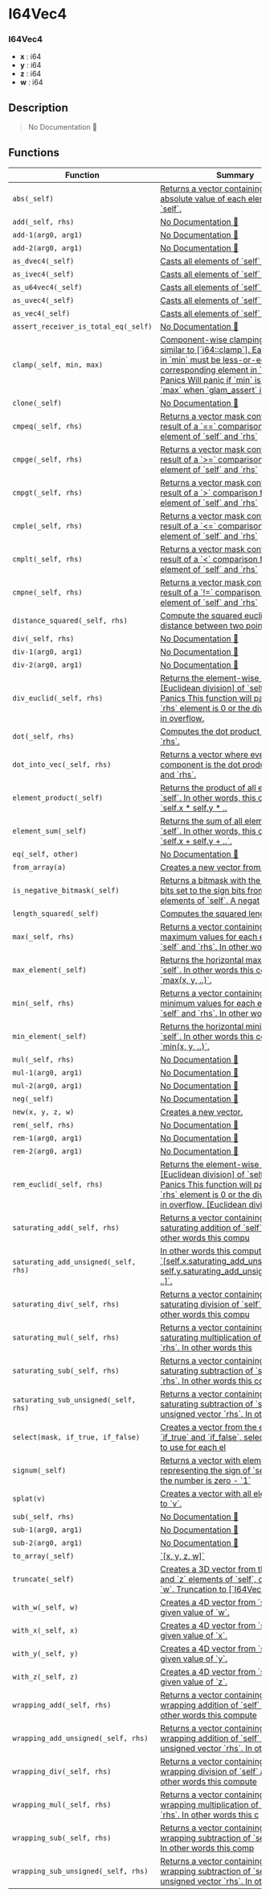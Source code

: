 # I64Vec4

### I64Vec4

- **x** : i64
- **y** : i64
- **z** : i64
- **w** : i64

## Description

> No Documentation 🚧

## Functions

| Function | Summary |
| --- | --- |
| `abs(_self)` | [ Returns a vector containing the absolute value of each element of \`self\`\.](./i64vec4/abs.md) |
| `add(_self, rhs)` | [No Documentation 🚧](./i64vec4/add.md) |
| `add-1(arg0, arg1)` | [No Documentation 🚧](./i64vec4/add-1.md) |
| `add-2(arg0, arg1)` | [No Documentation 🚧](./i64vec4/add-2.md) |
| `as_dvec4(_self)` | [ Casts all elements of \`self\` to \`f64\`\.](./i64vec4/as_dvec4.md) |
| `as_ivec4(_self)` | [ Casts all elements of \`self\` to \`i32\`\.](./i64vec4/as_ivec4.md) |
| `as_u64vec4(_self)` | [ Casts all elements of \`self\` to \`u64\`\.](./i64vec4/as_u64vec4.md) |
| `as_uvec4(_self)` | [ Casts all elements of \`self\` to \`u32\`\.](./i64vec4/as_uvec4.md) |
| `as_vec4(_self)` | [ Casts all elements of \`self\` to \`f32\`\.](./i64vec4/as_vec4.md) |
| `assert_receiver_is_total_eq(_self)` | [No Documentation 🚧](./i64vec4/assert_receiver_is_total_eq.md) |
| `clamp(_self, min, max)` | [ Component\-wise clamping of values, similar to \[\`i64::clamp\`\]\.  Each element in \`min\` must be less\-or\-equal to the corresponding element in \`max\`\.  \# Panics  Will panic if \`min\` is greater than \`max\` when \`glam\_assert\` is enabled\.](./i64vec4/clamp.md) |
| `clone(_self)` | [No Documentation 🚧](./i64vec4/clone.md) |
| `cmpeq(_self, rhs)` | [ Returns a vector mask containing the result of a \`==\` comparison for each element of  \`self\` and \`rhs\`](./i64vec4/cmpeq.md) |
| `cmpge(_self, rhs)` | [ Returns a vector mask containing the result of a \`>=\` comparison for each element of  \`self\` and \`rhs\`](./i64vec4/cmpge.md) |
| `cmpgt(_self, rhs)` | [ Returns a vector mask containing the result of a \`>\` comparison for each element of  \`self\` and \`rhs\`](./i64vec4/cmpgt.md) |
| `cmple(_self, rhs)` | [ Returns a vector mask containing the result of a \`<=\` comparison for each element of  \`self\` and \`rhs\`](./i64vec4/cmple.md) |
| `cmplt(_self, rhs)` | [ Returns a vector mask containing the result of a \`<\` comparison for each element of  \`self\` and \`rhs\`](./i64vec4/cmplt.md) |
| `cmpne(_self, rhs)` | [ Returns a vector mask containing the result of a \`\!=\` comparison for each element of  \`self\` and \`rhs\`](./i64vec4/cmpne.md) |
| `distance_squared(_self, rhs)` | [ Compute the squared euclidean distance between two points in space\.](./i64vec4/distance_squared.md) |
| `div(_self, rhs)` | [No Documentation 🚧](./i64vec4/div.md) |
| `div-1(arg0, arg1)` | [No Documentation 🚧](./i64vec4/div-1.md) |
| `div-2(arg0, arg1)` | [No Documentation 🚧](./i64vec4/div-2.md) |
| `div_euclid(_self, rhs)` | [ Returns the element\-wise quotient of \[Euclidean division\] of \`self\` by \`rhs\`\.  \# Panics  This function will panic if any \`rhs\` element is 0 or the division results in overflow\.](./i64vec4/div_euclid.md) |
| `dot(_self, rhs)` | [ Computes the dot product of \`self\` and \`rhs\`\.](./i64vec4/dot.md) |
| `dot_into_vec(_self, rhs)` | [ Returns a vector where every component is the dot product of \`self\` and \`rhs\`\.](./i64vec4/dot_into_vec.md) |
| `element_product(_self)` | [ Returns the product of all elements of \`self\`\.  In other words, this computes \`self\.x \* self\.y \* \.\.](./i64vec4/element_product.md) |
| `element_sum(_self)` | [ Returns the sum of all elements of \`self\`\.  In other words, this computes \`self\.x \+ self\.y \+ \.\.\`\.](./i64vec4/element_sum.md) |
| `eq(_self, other)` | [No Documentation 🚧](./i64vec4/eq.md) |
| `from_array(a)` | [ Creates a new vector from an array\.](./i64vec4/from_array.md) |
| `is_negative_bitmask(_self)` | [ Returns a bitmask with the lowest 4 bits set to the sign bits from the elements of \`self\`\.  A negat](./i64vec4/is_negative_bitmask.md) |
| `length_squared(_self)` | [ Computes the squared length of \`self\`\.](./i64vec4/length_squared.md) |
| `max(_self, rhs)` | [ Returns a vector containing the maximum values for each element of \`self\` and \`rhs\`\.  In other word](./i64vec4/max.md) |
| `max_element(_self)` | [ Returns the horizontal maximum of \`self\`\.  In other words this computes \`max\(x, y, \.\.\)\`\.](./i64vec4/max_element.md) |
| `min(_self, rhs)` | [ Returns a vector containing the minimum values for each element of \`self\` and \`rhs\`\.  In other word](./i64vec4/min.md) |
| `min_element(_self)` | [ Returns the horizontal minimum of \`self\`\.  In other words this computes \`min\(x, y, \.\.\)\`\.](./i64vec4/min_element.md) |
| `mul(_self, rhs)` | [No Documentation 🚧](./i64vec4/mul.md) |
| `mul-1(arg0, arg1)` | [No Documentation 🚧](./i64vec4/mul-1.md) |
| `mul-2(arg0, arg1)` | [No Documentation 🚧](./i64vec4/mul-2.md) |
| `neg(_self)` | [No Documentation 🚧](./i64vec4/neg.md) |
| `new(x, y, z, w)` | [ Creates a new vector\.](./i64vec4/new.md) |
| `rem(_self, rhs)` | [No Documentation 🚧](./i64vec4/rem.md) |
| `rem-1(arg0, arg1)` | [No Documentation 🚧](./i64vec4/rem-1.md) |
| `rem-2(arg0, arg1)` | [No Documentation 🚧](./i64vec4/rem-2.md) |
| `rem_euclid(_self, rhs)` | [ Returns the element\-wise remainder of \[Euclidean division\] of \`self\` by \`rhs\`\.  \# Panics  This function will panic if any \`rhs\` element is 0 or the division results in overflow\.  \[Euclidean division\]](./i64vec4/rem_euclid.md) |
| `saturating_add(_self, rhs)` | [ Returns a vector containing the saturating addition of \`self\` and \`rhs\`\.  In other words this compu](./i64vec4/saturating_add.md) |
| `saturating_add_unsigned(_self, rhs)` | [ In other words this computes \`\[self\.x\.saturating\_add\_unsigned\(rhs\.x\), self\.y\.saturating\_add\_unsigned\(rhs\.y\), \.\.\]\`\.](./i64vec4/saturating_add_unsigned.md) |
| `saturating_div(_self, rhs)` | [ Returns a vector containing the saturating division of \`self\` and \`rhs\`\.  In other words this compu](./i64vec4/saturating_div.md) |
| `saturating_mul(_self, rhs)` | [ Returns a vector containing the saturating multiplication of \`self\` and \`rhs\`\.  In other words this](./i64vec4/saturating_mul.md) |
| `saturating_sub(_self, rhs)` | [ Returns a vector containing the saturating subtraction of \`self\` and \`rhs\`\.  In other words this co](./i64vec4/saturating_sub.md) |
| `saturating_sub_unsigned(_self, rhs)` | [ Returns a vector containing the saturating subtraction of \`self\` and unsigned vector \`rhs\`\.  In oth](./i64vec4/saturating_sub_unsigned.md) |
| `select(mask, if_true, if_false)` | [ Creates a vector from the elements in \`if\_true\` and \`if\_false\`, selecting which to use  for each el](./i64vec4/select.md) |
| `signum(_self)` | [ Returns a vector with elements representing the sign of \`self\`\.   \- \`0\` if the number is zero   \- \`1\`](./i64vec4/signum.md) |
| `splat(v)` | [ Creates a vector with all elements set to \`v\`\.](./i64vec4/splat.md) |
| `sub(_self, rhs)` | [No Documentation 🚧](./i64vec4/sub.md) |
| `sub-1(arg0, arg1)` | [No Documentation 🚧](./i64vec4/sub-1.md) |
| `sub-2(arg0, arg1)` | [No Documentation 🚧](./i64vec4/sub-2.md) |
| `to_array(_self)` | [ \`\[x, y, z, w\]\`](./i64vec4/to_array.md) |
| `truncate(_self)` | [ Creates a 3D vector from the \`x\`, \`y\` and \`z\` elements of \`self\`, discarding \`w\`\.  Truncation to \[\`I64Vec3\`\]](./i64vec4/truncate.md) |
| `with_w(_self, w)` | [ Creates a 4D vector from \`self\` with the given value of \`w\`\.](./i64vec4/with_w.md) |
| `with_x(_self, x)` | [ Creates a 4D vector from \`self\` with the given value of \`x\`\.](./i64vec4/with_x.md) |
| `with_y(_self, y)` | [ Creates a 4D vector from \`self\` with the given value of \`y\`\.](./i64vec4/with_y.md) |
| `with_z(_self, z)` | [ Creates a 4D vector from \`self\` with the given value of \`z\`\.](./i64vec4/with_z.md) |
| `wrapping_add(_self, rhs)` | [ Returns a vector containing the wrapping addition of \`self\` and \`rhs\`\.  In other words this compute](./i64vec4/wrapping_add.md) |
| `wrapping_add_unsigned(_self, rhs)` | [ Returns a vector containing the wrapping addition of \`self\` and unsigned vector \`rhs\`\.  In other wo](./i64vec4/wrapping_add_unsigned.md) |
| `wrapping_div(_self, rhs)` | [ Returns a vector containing the wrapping division of \`self\` and \`rhs\`\.  In other words this compute](./i64vec4/wrapping_div.md) |
| `wrapping_mul(_self, rhs)` | [ Returns a vector containing the wrapping multiplication of \`self\` and \`rhs\`\.  In other words this c](./i64vec4/wrapping_mul.md) |
| `wrapping_sub(_self, rhs)` | [ Returns a vector containing the wrapping subtraction of \`self\` and \`rhs\`\.  In other words this comp](./i64vec4/wrapping_sub.md) |
| `wrapping_sub_unsigned(_self, rhs)` | [ Returns a vector containing the wrapping subtraction of \`self\` and unsigned vector \`rhs\`\.  In other](./i64vec4/wrapping_sub_unsigned.md) |